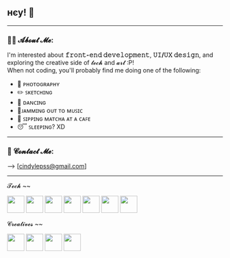 ## нєу! 👋

---
### 👩‍💻 𝓐𝓫𝓸𝓾𝓽 𝓜𝓮:
I'm interested about **𝚏𝚛𝚘𝚗𝚝-𝚎𝚗𝚍 𝚍𝚎𝚟𝚎𝚕𝚘𝚙𝚖𝚎𝚗𝚝**, **𝚄𝙸/𝚄𝚇 𝚍𝚎𝚜𝚒𝚐𝚗**, and exploring the creative side of 𝓽𝓮𝓬𝓱 and 𝓪𝓻𝓽 :P!  
When not coding, you'll probably find me doing one of the following:

- 📸 ᴘʜᴏᴛᴏɢʀᴀᴘʜʏ
- ✏️ ꜱᴋᴇᴛᴄʜɪɴɢ
- 💃 ᴅᴀɴᴄɪɴɢ
- 🎸ᴊᴀᴍᴍɪɴɢ ᴏᴜᴛ ᴛᴏ ᴍᴜꜱɪᴄ
- 🍵 ꜱɪᴘᴘɪɴɢ ᴍᴀᴛᴄʜᴀ ᴀᴛ ᴀ ᴄᴀꜰᴇ
- 😴 ꜱʟᴇᴇᴘɪɴɢ? XD

---

### 💌 𝓒𝓸𝓷𝓽𝓪𝓬𝓽 𝓜𝓮:
 --> [cindylepss@gmail.com]

---
𝓣𝓮𝓬𝓱 ~~
<p>
  <img src="https://cdn.jsdelivr.net/gh/devicons/devicon/icons/html5/html5-plain-wordmark.svg" width="40"/>
  <img src="https://cdn.jsdelivr.net/gh/devicons/devicon/icons/css3/css3-plain-wordmark.svg" width="40"/>
  <img src="https://cdn.jsdelivr.net/gh/devicons/devicon/icons/java/java-plain-wordmark.svg" width="40"/>
  <img src="https://cdn.jsdelivr.net/gh/devicons/devicon/icons/vite/vite-plain.svg" width="40"/>
  <img src="https://cdn.jsdelivr.net/gh/devicons/devicon/icons/c/c-plain.svg" width="40"/>
  <img src="https://cdn.jsdelivr.net/gh/devicons/devicon/icons/python/python-plain.svg" width="40"/>
  <img src="https://cdn.jsdelivr.net/gh/devicons/devicon/icons/mysql/mysql-plain-wordmark.svg" width="40"/>
</p>


</p>

𝓒𝓻𝓮𝓪𝓽𝓲𝓿𝓮𝓼 ~~ 
<p>
  <img src="https://cdn.jsdelivr.net/gh/devicons/devicon/icons/canva/canva-plain.svg" width="40"/>
  <img src="https://cdn.jsdelivr.net/gh/devicons/devicon/icons/photoshop/photoshop-plain.svg" width="40"/>
  <img src="https://camo.githubusercontent.com/930c71eac967cc5cec61c0aa08ba3719f9cb68e28cdffa63b28b0a31be1663b4/68747470733a2f2f696d672e736869656c64732e696f2f62616467652f637373332d2532333135373242362e7376673f7374796c653d666f722d7468652d6261646765266c6f676f3d63737333266c6f676f436f6c6f723d7768697465" width="40"/>
  <img src="https://cdn.jsdelivr.net/gh/devicons/devicon/icons/figma/figma-plain.svg" width="40"/>
</p>
